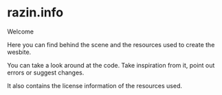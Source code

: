 # razin.info

Welcome

Here you can find behind the scene and the resources used to create the wesbite.

You can take a look around at the code. Take inspiration from it, point out errors or suggest changes.

It also contains the license information of the resources used.

